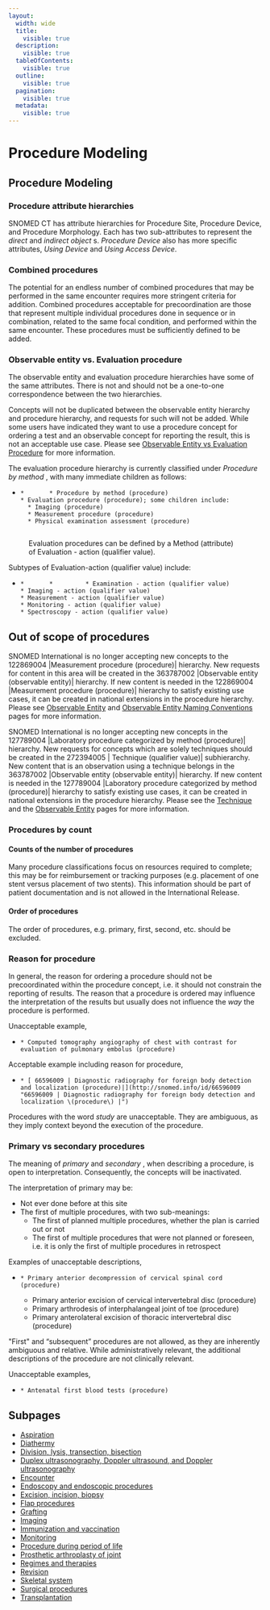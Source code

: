 ```yaml
---
layout:
  width: wide
  title:
    visible: true
  description:
    visible: true
  tableOfContents:
    visible: true
  outline:
    visible: true
  pagination:
    visible: true
  metadata:
    visible: true
---
```


# Procedure Modeling

## Procedure Modeling

### Procedure attribute hierarchies

SNOMED CT has attribute hierarchies for Procedure Site, Procedure Device, and Procedure Morphology. Each has two sub-attributes to represent the _direct_ and _indirect object_ s. _Procedure Device_ also has more specific attributes, _Using Device_ and _Using Access Device_.

### Combined procedures

The potential for an endless number of combined procedures that may be performed in the same encounter requires more stringent criteria for addition. Combined procedures acceptable for precoordination are those that represent multiple individual procedures done in sequence or in combination, related to the same focal condition, and performed within the same encounter. These procedures must be sufficiently defined to be added.

### Observable entity vs. Evaluation procedure

The observable entity and evaluation procedure hierarchies have some of the same attributes. There is not and should not be a one-to-one correspondence between the two hierarchies.

Concepts will not be duplicated between the observable entity hierarchy and procedure hierarchy, and requests for such will not be added. While some users have indicated they want to use a procedure concept for ordering a test and an observable concept for reporting the result, this is not an acceptable use case. Please see [Observable Entity vs Evaluation Procedure](../../../../../authoring/domain-specific-modeling/observable-entity/observable-entity.md) for more information.

The evaluation procedure hierarchy is currently classified under _Procedure by method_ , with many immediate children as follows:

* ```
  *       * Procedure by method (procedure)
  * Evaluation procedure (procedure); some children include:
    * Imaging (procedure)
    * Measurement procedure (procedure)
    * Physical examination assessment (procedure)
  ```

<figure><img src="../../../../../authoring/images/174691284.png" alt=""><figcaption><p>Evaluation procedures can be defined by a Method (attribute) of Evaluation - action (qualifier value).</p></figcaption></figure>

Subtypes of Evaluation-action (qualifier value) include:

* ```
  *       *         * Examination - action (qualifier value)
  * Imaging - action (qualifier value)
  * Measurement - action (qualifier value)
  * Monitoring - action (qualifier value)
  * Spectroscopy - action (qualifier value)
  ```

## Out of scope of procedures

SNOMED International is no longer accepting new concepts to the 122869004 |Measurement procedure (procedure)| hierarchy. New requests for content in this area will be created in the 363787002 |Observable entity (observable entity)| hierarchy. If new content is needed in the 122869004 |Measurement procedure (procedure)| hierarchy to satisfy existing use cases, it can be created in national extensions in the procedure hierarchy. Please see [Observable Entity](../../../../../authoring/domain-specific-modeling/observable-entity/observable-entity.md) and [Observable Entity Naming Conventions](../../observable-entity/observable-entity-naming-conventions.md) pages for more information.

SNOMED International is no longer accepting new concepts in the 127789004 |Laboratory procedure categorized by method (procedure)| hierarchy. New requests for concepts which are solely techniques should be created in the 272394005 | Technique (qualifier value)| subhierarchy. New content that is an observation using a technique belongs in the 363787002 |Observable entity (observable entity)| hierarchy. If new content is needed in the 127789004 |Laboratory procedure categorized by method (procedure)| hierarchy to satisfy existing use cases, it can be created in national extensions in the procedure hierarchy. Please see the [Technique](../../qualifier-value/technique.md) and the [Observable Entity](../../../../../authoring/domain-specific-modeling/observable-entity/observable-entity.md) pages for more information.

### Procedures by count

#### Counts of the number of procedures

Many procedure classifications focus on resources required to complete; this may be for reimbursement or tracking purposes (e.g. placement of one stent versus placement of two stents). This information should be part of patient documentation and is not allowed in the International Release.

#### Order of procedures

The order of procedures, e.g. primary, first, second, etc. should be excluded.

### Reason for procedure

In general, the reason for ordering a procedure should not be precoordinated within the procedure concept, i.e. it should not constrain the reporting of results. The reason that a procedure is ordered may influence the interpretation of the results but usually does not influence the _way_ the procedure is performed.

Unacceptable example,

* ```
  * Computed tomography angiography of chest with contrast for evaluation of pulmonary embolus (procedure)
  ```

Acceptable example including reason for procedure,

* ```
  * [ 66596009 | Diagnostic radiography for foreign body detection and localization (procedure)|](http://snomed.info/id/66596009 "66596009 | Diagnostic radiography for foreign body detection and localization \(procedure\) |")
  ```

Procedures with the word _study_ are unacceptable. They are ambiguous, as they imply context beyond the execution of the procedure.

### Primary vs secondary procedures

The meaning of _primary_ and _secondary_ , when describing a procedure, is open to interpretation. Consequently, the concepts will be inactivated.

The interpretation of primary may be:

* Not ever done before at this site
* The first of multiple procedures, with two sub-meanings:
  * The first of planned multiple procedures, whether the plan is carried out or not
  * The first of multiple procedures that were not planned or foreseen, i.e. it is only the first of multiple procedures in retrospect

Examples of unacceptable descriptions,

* ```
  * Primary anterior decompression of cervical spinal cord (procedure)
  ```
  * Primary anterior excision of cervical intervertebral disc (procedure)
  * Primary arthrodesis of interphalangeal joint of toe (procedure)
  * Primary anterolateral excision of thoracic intervertebral disc (procedure)

"First" and “subsequent” procedures are not allowed, as they are inherently ambiguous and relative. While administratively relevant, the additional descriptions of the procedure are not clinically relevant.

Unacceptable examples,

* ```
  * Antenatal first blood tests (procedure)
  ```

## Subpages

* [Aspiration](index/)
* [Diathermy](diathermy.md)
* [Division, lysis, transection, bisection](division-lysis-transection-bisection.md)
* [Duplex ultrasonography, Doppler ultrasound, and Doppler ultrasonography](duplex-ultrasonography-doppler-ultrasound-and-doppler-ultrasonography.md)
* [Encounter](encounter.md)
* [Endoscopy and endoscopic procedures](endoscopy-and-endoscopic-procedures.md)
* [Excision, incision, biopsy](excision-incision-biopsy.md)
* [Flap procedures](flap-procedures.md)
* [Grafting](grafting.md)
* [Imaging](index-1/)
* [Immunization and vaccination](immunization-and-vaccination.md)
* [Monitoring](monitoring.md)
* [Procedure during period of life](procedure-during-period-of-life.md)
* [Prosthetic arthroplasty of joint](prosthetic-arthroplasty-of-joint.md)
* [Regimes and therapies](regimes-and-therapies.md)
* [Revision](revision.md)
* [Skeletal system](skeletal-system.md)
* [Surgical procedures](index-2/)
* [Transplantation](transplantation.md)
